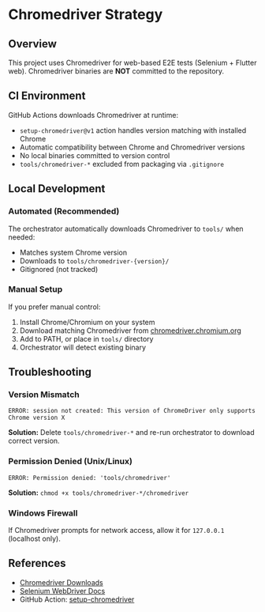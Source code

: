 # Chromedriver Strategy

## Overview
This project uses Chromedriver for web-based E2E tests (Selenium + Flutter web). Chromedriver binaries are **NOT** committed to the repository.

## CI Environment
GitHub Actions downloads Chromedriver at runtime:
- `setup-chromedriver@v1` action handles version matching with installed Chrome
- Automatic compatibility between Chrome and Chromedriver versions
- No local binaries committed to version control
- `tools/chromedriver-*` excluded from packaging via `.gitignore`

## Local Development

### Automated (Recommended)
The orchestrator automatically downloads Chromedriver to `tools/` when needed:
- Matches system Chrome version
- Downloads to `tools/chromedriver-{version}/`
- Gitignored (not tracked)

### Manual Setup
If you prefer manual control:
1. Install Chrome/Chromium on your system
2. Download matching Chromedriver from [chromedriver.chromium.org](https://chromedriver.chromium.org/)
3. Add to PATH, or place in `tools/` directory
4. Orchestrator will detect existing binary

## Troubleshooting

### Version Mismatch
```
ERROR: session not created: This version of ChromeDriver only supports Chrome version X
```
**Solution:** Delete `tools/chromedriver-*` and re-run orchestrator to download correct version.

### Permission Denied (Unix/Linux)
```
ERROR: Permission denied: 'tools/chromedriver'
```
**Solution:** `chmod +x tools/chromedriver-*/chromedriver`

### Windows Firewall
If Chromedriver prompts for network access, allow it for `127.0.0.1` (localhost only).

## References
- [Chromedriver Downloads](https://chromedriver.chromium.org/)
- [Selenium WebDriver Docs](https://www.selenium.dev/documentation/webdriver/)
- GitHub Action: [setup-chromedriver](https://github.com/marketplace/actions/setup-chromedriver)
